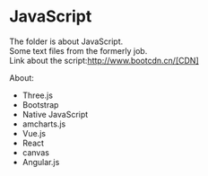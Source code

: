 # JavaScript
The folder is about JavaScript.<br/>
Some text files from the formerly job.<br/>
Link about the script:http://www.bootcdn.cn/[CDN]

About:
* Three.js
* Bootstrap
* Native JavaScript
* amcharts.js
* Vue.js
* React
* canvas
* Angular.js
